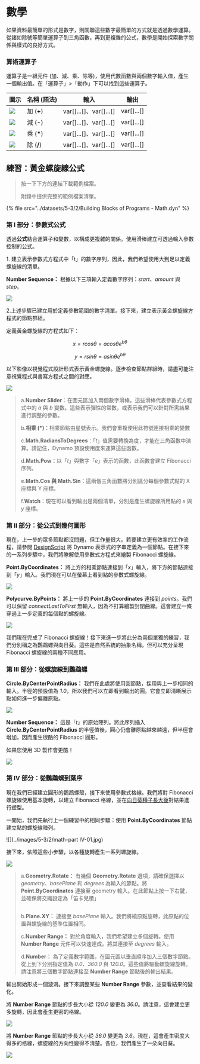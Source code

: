 # 數學

如果資料最簡單的形式是數字，則關聯這些數字最簡單的方式就是透過數學運算。從諸如除號等簡單運算子到三角函數，再到更複雜的公式，數學是開始探索數字關係與樣式的良好方式。

### 算術運算子

運算子是一組元件 (加、減、乘、除等)，使用代數函數與兩個數字輸入值，產生一個輸出值。在「運算子」>「動作」下可以找到這些運算子。

| 圖示                                                  | 名稱 (語法)     | 輸入                     | 輸出      |
| ----------------------------------------------------- | ----------------- | -------------------------- | ------------ |
| ![](<../images/5-1/addition(1)(1) (1) (1).jpg>)       | 加 (**+**)       | var[]...[]、var[]...[] | var[]...[] |
| ![](<../images/5-1/Subtraction(1)(1) (1) (1).jpg>)    | 減 (**-**)  | var[]...[]、var[]...[] | var[]...[] |
| ![](<../images/5-1/Multiplication(1)(1) (1) (1).jpg>) | 乘 (**\***) | var[]...[]、var[]...[] | var[]...[] |
| ![](<../images/5-1/Division(1)(1) (1) (1).jpg>)       | 除 (**/**)    | var[]...[]、var[]...[] | var[]...[] |

## 練習：黃金螺旋線公式

> 按一下下方的連結下載範例檔案。
>
> 附錄中提供完整的範例檔案清單。

{% file src="../datasets/5-3/2/Building Blocks of Programs - Math.dyn" %}

### 第 I 部分：參數式公式

透過**公式**結合運算子和變數，以構成更複雜的關係。使用滑棒建立可透過輸入參數控制的公式。

1\. 建立表示參數式方程式中「t」的數字序列，因此，我們希望使用大到足以定義螺旋線的清單。

**Number Sequence：** 根據以下三項輸入定義數字序列：_start、amount_ 與 _step_。

![](../images/5-3/2/math-partI-01.jpg)

2\.上述步驟已建立用於定義參數範圍的數字清單。接下來，建立表示黃金螺旋線方程式的節點群組。

定義黃金螺旋線的方程式如下：

$$ x = r cos θ = a cos θ e^{bθ} $$

$$ y = r sin θ = a sin θe^{bθ} $$

以下影像以視覺程式設計形式表示黃金螺旋線。逐步檢查節點群組時，請盡可能注意視覺程式與書寫方程式之間的對應。

![](../images/5-3/2/math-partI-02.jpg)

> a.**Number Slider**：在圖元區加入兩個數字滑棒。這些滑棒代表參數式方程式中的 _a_ 與 _b_ 變數。這些表示彈性的常數，或表示我們可以針對所需結果進行調整的參數。
>
> b.**相乘 (*)**：相乘節點由星號表示。我們會重複使用此符號連接相乘的變數
>
> c.**Math.RadiansToDegrees**：「_t_」值需要轉換為度，才能在三角函數中演算。請記住，Dynamo 預設使用度來運算這些函數。
>
> d.**Math.Pow**：以「_t_」與數字「_e_」表示的函數，此函數會建立 Fibonacci 序列。
>
> e.**Math.Cos 與 Math.Sin**：這兩個三角函數將分別區分每個參數式點的 X 座標與 Y 座標。
>
> f.**Watch**：現在可以看到輸出是兩個清單，分別是產生螺旋線所用點的 _x_ 與 _y_ 座標。

### 第 II 部分：從公式到幾何圖形

現在，上一步的眾多節點都沒問題，但工作量很大。若要建立更有效率的工作流程，請參閱 [DesignScript](../../8\_coding\_in\_dynamo/8-1\_code-blocks-and-design-script/2-design-script-syntax.md) 將 Dynamo 表示式的字串定義為一個節點。在接下來的一系列步驟中，我們將瞭解使用參數式方程式來繪製 Fibonacci 螺旋線。

**Point.ByCoordinates：** 將上方的相乘節點連接到「_x_」輸入，將下方的節點連接到「_y_」輸入。我們現在可以在螢幕上看到點的參數式螺旋線。

![](../images/5-3/2/math-partII-01.gif)

**Polycurve.ByPoints：** 將上一步的 **Point.ByCoordinates** 連接到 _points_。我們可以保留 _connectLastToFirst_ 無輸入，因為不打算繪製封閉曲線。這會建立一條穿過上一步定義的每個點的螺旋線。

![](../images/5-3/2/math-partII-02.jpg)

我們現在完成了 Fibonacci 螺旋線！接下來進一步將此分為兩個單獨的練習，我們分別稱之為鸚鵡螺與向日葵。這些是自然系統的抽象名稱，但可以充分呈現 Fibonacci 螺旋線的兩種不同應用。

### 第 III 部分：從螺旋線到鸚鵡螺

**Circle.ByCenterPointRadius：** 我們在此處將使用圓節點，採用與上一步相同的輸入。半徑的預設值為 _1.0_，所以我們可以立即看到輸出的圓。它會立即清晰展示點如何進一步偏離原點。

![](../images/5-3/2/math-partIII-01.jpg)

**Number Sequence：** 這是「_t_」的原始陣列。將此序列插入 **Circle.ByCenterPointRadius** 的半徑值後，圓心仍會離原點越來越遠，但半徑會增加，因而產生很酷的 Fibonacci 圓形。

如果您使用 3D 製作會更酷！

![](../images/5-3/2/math-partIII-02.gif)

### 第 IV 部分：從鸚鵡螺到葉序

現在我們已經建立圓形的鸚鵡螺殼，接下來使用參數式格線。我們將對 Fibonacci 螺旋線使用基本旋轉，以建立 Fibonacci 格線，並在[向日葵種子長大後](https://blogs.unimelb.edu.au/sciencecommunication/2018/09/02/this-flower-uses-maths-to-reproduce/)對結果進行塑型。

一開始，我們先執行上一個練習中的相同步驟：使用 **Point.ByCoordinates** 節點建立點的螺旋線陣列。

![](../images/5-3/2/math-part IV-01.jpg)

接下來，依照這些小步驟，以各種旋轉產生一系列螺旋線。

![](../images/5-3/2/math-partIV-02.jpg)

> a.**Geometry.Rotate：** 有幾個 **Geometry.Rotate** 選項，請確保選擇以 _geometry_、_basePlane_ 和 _degrees_ 為輸入的節點。將 **Point.ByCoordinates** 連接至 geometry 輸入。在此節點上按一下右鍵，並確保將交織設定為「笛卡兒積」
>
> <img src="../images/5-3/2/math-partIV-03crossproduct.jpg" alt="" data-size="original">
>
> b.**Plane.XY：** 連接至 _basePlane_ 輸入。我們將繞原點旋轉，此原點的位置與螺旋線的基準位置相同。
>
> c.**Number Range：** 對於角度輸入，我們希望建立多個旋轉。使用 **Number Range** 元件可以快速達成。將其連接至 _degrees_ 輸入。
>
> d.**Number：** 為了定義數字範圍，在圖元區以垂直順序加入三個數字節點。從上到下分別指定值為 _0.0、360.0_ 與 _120.0_。這些值將驅動螺旋線旋轉。請注意將三個數字節點連接至 **Number Range** 節點後的輸出結果。

輸出開始形成一個漩渦。接下來調整某些 **Number Range** 參數，並查看結果的變化。

將 **Number Range** 節點的步長大小從 _120.0_ 變更為 _36.0_。請注意，這會建立更多旋轉，因此會產生更密的格線。

![](../images/5-3/2/math-partIV-04.jpg)

將 **Number Range** 節點的步長大小從 _36.0_ 變更為 _3.6_。現在，這會產生密度大得多的格線，螺旋線的方向性變得不清楚。各位，我們產生了一朵向日葵。

![](../images/5-3/2/math-partIV-05.jpg)
